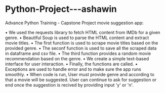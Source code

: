 # Python-Project---ashawin

Advance Python Training - Capstone Project movie suggestion app:

• We used the requests library to fetch HTML content from IMDb for a given genre.
• Beautiful Soup is used to parse the HTML content and extract movie titles.
• The first function is used to scrape movie titles based on the provided genre.
• The seconf function is used to save all the scraped data in dataframe and csv file.
• The third function provides a random movie recommendation based on the genre.
• We create a simple text-based interface for user interaction.
• Finally, the functions are called.
• Exceptions are used to handle error and to make sure the app runs smoothly.
• When code is run, User must provide genre and according to that a movie will be suggested. User can continue to ask for suggestion or end once the suggestion is recived by providing input 'y' or 'n'.
